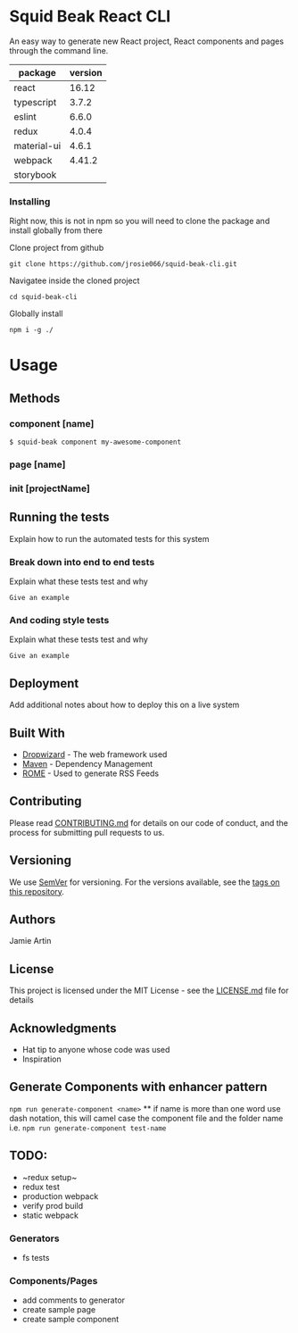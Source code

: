 # Squid Beak React CLI
An easy way to generate new React project, React components and pages through the command line. 

| package     | version |
|-------------|---------|
| react       | 16.12   |
| typescript  | 3.7.2   |
| eslint      | 6.6.0   |
| redux       | 4.0.4   |
| material-ui | 4.6.1   |
| webpack     | 4.41.2  |
| storybook   | 
### Installing
Right now, this is not in npm so you will need to clone the package and install globally from there

Clone project from github

`git clone https://github.com/jrosie066/squid-beak-cli.git`
 
Navigatee inside the cloned project

`cd squid-beak-cli`

Globally install

`npm i -g ./`

# Usage

## Methods

### component [name]
```
$ squid-beak component my-awesome-component
```

### page [name]

### init [projectName]

## Running the tests

Explain how to run the automated tests for this system

### Break down into end to end tests

Explain what these tests test and why

```
Give an example
```

### And coding style tests

Explain what these tests test and why

```
Give an example
```

## Deployment

Add additional notes about how to deploy this on a live system

## Built With

* [Dropwizard](http://www.dropwizard.io/1.0.2/docs/) - The web framework used
* [Maven](https://maven.apache.org/) - Dependency Management
* [ROME](https://rometools.github.io/rome/) - Used to generate RSS Feeds

## Contributing

Please read [CONTRIBUTING.md](https://gist.github.com/PurpleBooth/b24679402957c63ec426) for details on our code of conduct, and the process for submitting pull requests to us.

## Versioning

We use [SemVer](http://semver.org/) for versioning. For the versions available, see the [tags on this repository](https://github.com/your/project/tags). 

## Authors

Jamie Artin

## License

This project is licensed under the MIT License - see the [LICENSE.md](LICENSE.md) file for details

## Acknowledgments

* Hat tip to anyone whose code was used
* Inspiration
## Generate Components with enhancer pattern

`npm run generate-component <name>`
** if name is more than one word use dash notation, this will camel case the component file and the folder name
i.e. `npm run generate-component test-name`



## TODO:

* ~redux setup~
* redux test
* production webpack
* verify prod build
* static webpack

### Generators
* fs tests

### Components/Pages
* add comments to generator
* create sample page
* create sample component
